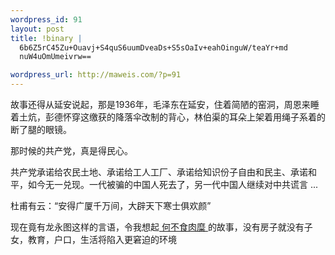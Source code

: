 ```yaml
--- 
wordpress_id: 91
layout: post
title: !binary |
  6b6Z5rC45Zu+Ouavj+S4quS6uumDveaDs+S5sOaIv+eahOinguW/teaYr+md
  nuW4uOmUmeivrw==

wordpress_url: http://maweis.com/?p=91
---
```

故事还得从延安说起，那是1936年，毛泽东在延安，住着简陋的窑洞，周恩来睡着土炕，彭德怀穿这缴获的降落伞改制的背心，林伯渠的耳朵上架着用绳子系着的断了腿的眼镜。

那时候的共产党，真是得民心。

共产党承诺给农民土地、承诺给工人工厂、承诺给知识份子自由和民主、承诺和平，如今无一兑现。一代被骗的中国人死去了，另一代中国人继续对中共谎言 ...

杜甫有云：“安得广厦千万间，大辟天下寒士俱欢颜”

现在竟有龙永图这样的言语，令我想起<a href="http://lijinbo2008.spaces.live.com/blog/cns!3C4D9BDF2C53F7CF!314.entry"> 何不食肉糜</a><a href="http://lijinbo2008.spaces.live.com/blog/cns!3C4D9BDF2C53F7CF!314.entry"> </a>的故事，没有房子就没有子女，教育，户口，生活将陷入更窘迫的环境
